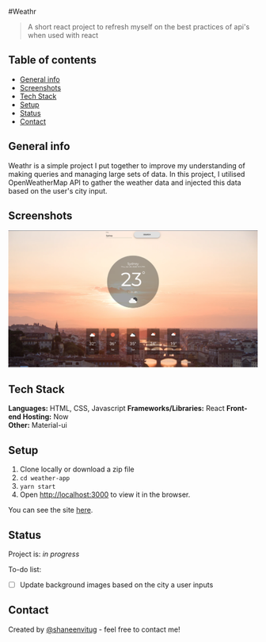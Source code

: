 #Weathr

> A short react project to refresh myself on the best practices of api's when used with react

## Table of contents

- [General info](#general-info)
- [Screenshots](#screenshots)
- [Tech Stack](#tech-stack)
- [Setup](#setup)
- [Status](#status)
- [Contact](#contact)

## General info

Weathr is a simple project I put together to improve my understanding of making queries and managing large sets of data. In this project, I utilised OpenWeatherMap API to gather the weather data and injected this data based on the user's city input.

## Screenshots

![Image of project](public/weathr-screenshot.png)

## Tech Stack

**Languages:** HTML, CSS, Javascript
**Frameworks/Libraries:** React
**Front-end Hosting:** Now  
**Other:** Material-ui

## Setup

1. Clone locally or download a zip file
2. `cd weather-app`
3. `yarn start`
4. Open [http://localhost:3000](http://localhost:3000) to view it in the browser.

You can see the site [here](https://weather-app.shaneenvitug.now.sh/).

## Status

Project is: _in progress_

To-do list:

- [ ] Update background images based on the city a user inputs

## Contact

Created by [@shaneenvitug](https://www.shaneenvitug.com/) - feel free to contact me!
